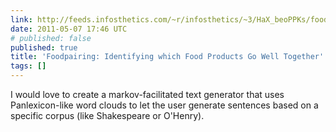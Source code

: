 ```yaml
---
link: http://feeds.infosthetics.com/~r/infosthetics/~3/HaX_beoPPKs/foodpairing_identifying_which_foods_go_well_together.html
date: 2011-05-07 17:46 UTC
# published: false
published: true
title: 'Foodpairing: Identifying which Food Products Go Well Together'
tags: []
---
```


I would love to create a markov-facilitated text generator that uses Panlexicon-like word clouds to let the user generate sentences based on a specific corpus (like Shakespeare or O'Henry).
